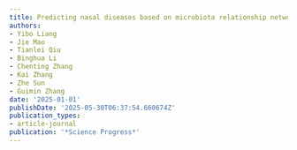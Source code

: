 ```yaml
---
title: Predicting nasal diseases based on microbiota relationship network
authors:
- Yibo Liang
- Jie Mao
- Tianlei Qiu
- Binghua Li
- Chenting Zhang
- Kai Zhang
- Zhe Sun
- Guimin Zhang
date: '2025-01-01'
publishDate: '2025-05-30T06:37:54.660674Z'
publication_types:
- article-journal
publication: '*Science Progress*'
---
```

